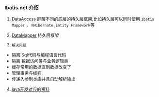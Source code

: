 ### Ibatis.net  介绍

1. [DataAccess](https://ibatis.apache.org/docs/dotnet/dataaccess/) 屏蔽不同的底层的持久层框架,比如持久层可以同时使用 `Ibatis Mapper` ， `NHibernate` ,`Entity Framework`等

2. [DataMapper](https://ibatis.apache.org/docs/dotnet/datamapper/) 持久层框架

3. `解决问题`

* 隔离 Sql代码与编程语言代码
* 隔离 数据访问类与业务逻辑类
* 缓存常用的数据直到数据改变了
* 管理事务与线程
* 传递入参到类库并且自动解析输出


4. [java开发对应的资料](https://howtodoinjava.com/ibatis/ibatis-hello-world-example/)
